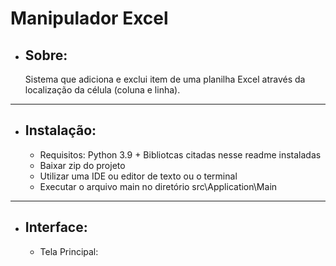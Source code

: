 # Manipulador Excel

 - ## Sobre:

   Sistema que adiciona e exclui item de uma planilha Excel através da localização da célula (coluna e linha). 
----------------------------------------------------------------------------------------------------------------------------------------------------------------------

- ## Instalação:
     - Requisitos: Python 3.9 + Bibliotcas citadas nesse readme instaladas
     - Baixar zip do projeto
     - Utilizar uma IDE ou editor de texto ou o terminal 
     - Executar o arquivo main no diretório src\Application\Main

----------------------------------------------------------------------------------------------------------------------------------------------------------------------

- ## Interface:
     - Tela Principal:
      
